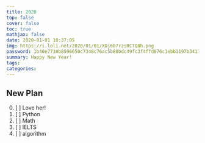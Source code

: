 ```yaml
---
title: 2020
top: false
cover: false
toc: true
mathjax: false
date: 2020-01-01 10:37:05
img: https://i.loli.net/2020/01/01/XDj6b7rzsRCTQ8h.png
password: 1b40e7710b8596650c7348c76ac5b88bdc49fc3f4ffd076c1ebb1197b3417c05
summary: Happy New Year!
tags:
categories:
---
```


## New Plan

0. [ ] Love her!
1. [ ] Python
2. [ ] Math 
3. [ ] IELTS
4. [ ] algorithm
